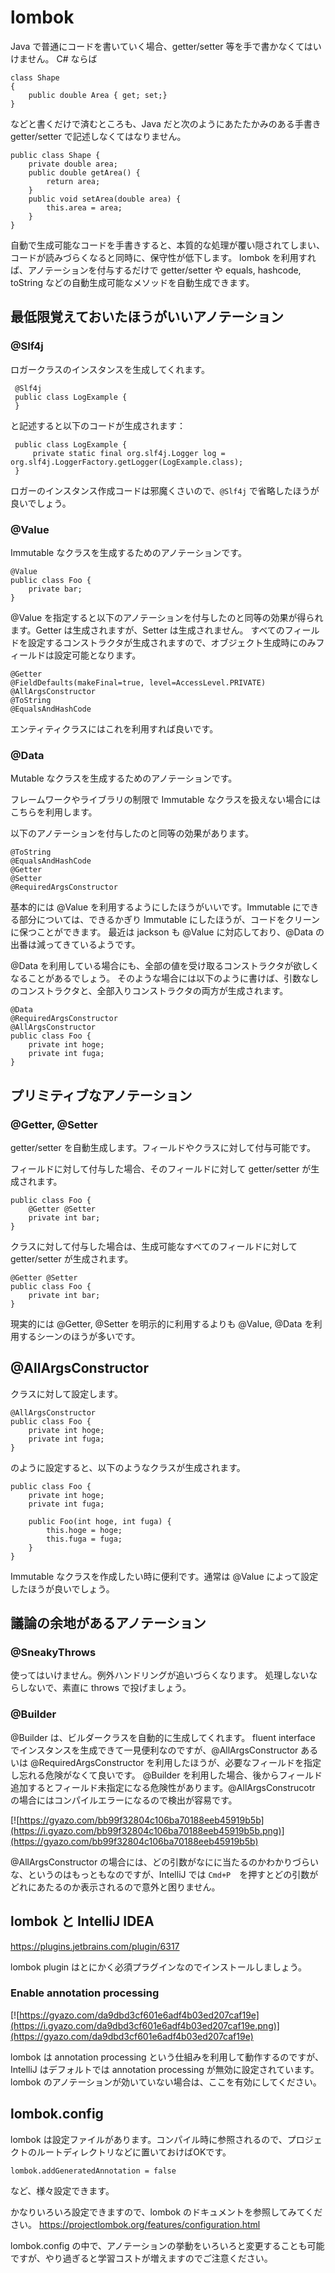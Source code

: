 # lombok

Java で普通にコードを書いていく場合、getter/setter 等を手で書かなくてはいけません。
C# ならば

    class Shape
    {
        public double Area { get; set;}
    }

などと書くだけで済むところも、Java だと次のようにあたたかみのある手書き getter/setter で記述しなくてはなりません。

    public class Shape {
        private double area;
        public double getArea() {
            return area;
        }
        public void setArea(double area) {
            this.area = area;
        }
    }

自動で生成可能なコードを手書きすると、本質的な処理が覆い隠されてしまい、コードが読みづらくなると同時に、保守性が低下します。
lombok を利用すれば、アノテーションを付与するだけで getter/setter や equals, hashcode, toString などの自動生成可能なメソッドを自動生成できます。

## 最低限覚えておいたほうがいいアノテーション

### @Slf4j

ロガークラスのインスタンスを生成してくれます。

     @Slf4j
     public class LogExample {
     }

と記述すると以下のコードが生成されます：

     public class LogExample {
         private static final org.slf4j.Logger log = org.slf4j.LoggerFactory.getLogger(LogExample.class);
     }

ロガーのインスタンス作成コードは邪魔くさいので、`@Slf4j` で省略したほうが良いでしょう。

### @Value

Immutable なクラスを生成するためのアノテーションです。

    @Value
    public class Foo {
        private bar;
    }

@Value を指定すると以下のアノテーションを付与したのと同等の効果が得られます。Getter は生成されますが、Setter は生成されません。
すべてのフィールドを設定するコンストラクタが生成されますので、オブジェクト生成時にのみフィールドは設定可能となります。

    @Getter
    @FieldDefaults(makeFinal=true, level=AccessLevel.PRIVATE)
    @AllArgsConstructor
    @ToString
    @EqualsAndHashCode

エンティティクラスにはこれを利用すれば良いです。

### @Data

Mutable なクラスを生成するためのアノテーションです。

フレームワークやライブラリの制限で Immutable なクラスを扱えない場合にはこちらを利用します。

以下のアノテーションを付与したのと同等の効果があります。

    @ToString
    @EqualsAndHashCode
    @Getter
    @Setter
    @RequiredArgsConstructor 

基本的には @Value を利用するようにしたほうがいいです。Immutable にできる部分については、できるかぎり Immutable にしたほうが、コードをクリーンに保つことができます。 
最近は jackson も @Value に対応しており、@Data の出番は減ってきているようです。

@Data を利用している場合にも、全部の値を受け取るコンストラクタが欲しくなることがあるでしょう。
そのような場合には以下のように書けば、引数なしのコンストラクタと、全部入りコンストラクタの両方が生成されます。

    @Data
    @RequiredArgsConstructor
    @AllArgsConstructor
    public class Foo {
        private int hoge;
        private int fuga;
    }

## プリミティブなアノテーション

### @Getter, @Setter

getter/setter を自動生成します。フィールドやクラスに対して付与可能です。

フィールドに対して付与した場合、そのフィールドに対して getter/setter が生成されます。

    public class Foo {
        @Getter @Setter
        private int bar;
    }

クラスに対して付与した場合は、生成可能なすべてのフィールドに対して getter/setter が生成されます。

    @Getter @Setter
    public class Foo {
        private int bar;
    }

現実的には @Getter, @Setter を明示的に利用するよりも @Value, @Data を利用するシーンのほうが多いです。

## @AllArgsConstructor

クラスに対して設定します。

    @AllArgsConstructor
    public class Foo {
        private int hoge;
        private int fuga;
    }

のように設定すると、以下のようなクラスが生成されます。

    public class Foo {
        private int hoge;
        private int fuga;
        
        public Foo(int hoge, int fuga) {
            this.hoge = hoge;
            this.fuga = fuga;
        }
    }

Immutable なクラスを作成したい時に便利です。通常は @Value によって設定したほうが良いでしょう。 

## 議論の余地があるアノテーション

### @SneakyThrows

使ってはいけません。例外ハンドリングが追いづらくなります。
処理しないならしないで、素直に throws で投げましょう。

### @Builder

@Builder は、ビルダークラスを自動的に生成してくれます。
fluent interface でインスタンスを生成できて一見便利なのですが、@AllArgsConstructor あるいは @RequiredArgsConstructor を利用したほうが、必要なフィールドを指定し忘れる危険がなくて良いです。
@Builder を利用した場合、後からフィールド追加するとフィールド未指定になる危険性があります。@AllArgsConstrucotr の場合にはコンパイルエラーになるので検出が容易です。

[![https://gyazo.com/bb99f32804c106ba70188eeb45919b5b](https://i.gyazo.com/bb99f32804c106ba70188eeb45919b5b.png)](https://gyazo.com/bb99f32804c106ba70188eeb45919b5b)

@AllArgsConstructor の場合には、どの引数がなにに当たるのかわかりづらいな、というのはもっともなのですが、IntelliJ では `Cmd+P`　を押すとどの引数がどれにあたるのか表示されるので意外と困りません。 

## lombok と IntelliJ IDEA

https://plugins.jetbrains.com/plugin/6317

lombok plugin はとにかく必須プラグインなのでインストールしましょう。

### Enable annotation processing

[![https://gyazo.com/da9dbd3cf601e6adf4b03ed207caf19e](https://i.gyazo.com/da9dbd3cf601e6adf4b03ed207caf19e.png)](https://gyazo.com/da9dbd3cf601e6adf4b03ed207caf19e)

lombok は annotation processing という仕組みを利用して動作するのですが、IntelliJ はデフォルトでは annotation processing が無効に設定されています。
lombok のアノテーションが効いていない場合は、ここを有効にしてください。

## lombok.config

lombok は設定ファイルがあります。コンパイル時に参照されるので、プロジェクトのルートディレクトリなどに置いておけばOKです。

    lombok.addGeneratedAnnotation = false

など、様々設定できます。

かなりいろいろ設定できますので、lombok のドキュメントを参照してみてください。
https://projectlombok.org/features/configuration.html

lombok.config の中で、アノテーションの挙動をいろいろと変更することも可能ですが、やり過ぎると学習コストが増えますのでご注意ください。
